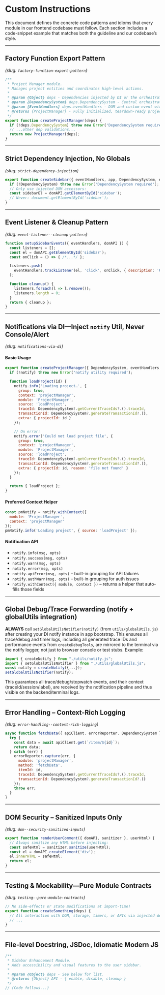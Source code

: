 # Custom Instructions

This document defines the concrete code patterns and idioms that every module in our frontend codebase must follow. Each section includes a code-snippet example that matches both the guideline and our codebase’s style.

---

## Factory Function Export Pattern
*(slug: `factory-function-export-pattern`)*

```javascript
/**
 * Project Manager module.
 * Manages project entities and coordinates high-level actions.
 *
 * @param {Object} deps - Dependencies injected by DI or the orchestrator.
 * @param {DependencySystem} deps.DependencySystem - Central orchestrator and service locator.
 * @param {EventHandlers} deps.eventHandlers - DOM and custom event wiring abstraction.
 * @returns {ProjectManager} - Fully initialized, teardown-ready project manager.
 */
export function createProjectManager(deps) {
  if (!deps.DependencySystem) throw new Error('DependencySystem required');
  // ...other dep validations...
  return new ProjectManager(deps);
}
````

---

## Strict Dependency Injection, No Globals

*(slug: `strict-dependency-injection`)*

```javascript
export function createSidebar({ eventHandlers, app, DependencySystem, domAPI }) {
  if (!DependencySystem) throw new Error('DependencySystem required');
  // Only use injected DOM accessors:
  const sidebarEl = domAPI.getElementById('sidebar');
  // Never: document.getElementById('sidebar');
}
```

---

## Event Listener & Cleanup Pattern

*(slug: `event-listener--cleanup-pattern`)*

```javascript
function setupSidebarEvents({ eventHandlers, domAPI }) {
  const listeners = [];
  const el = domAPI.getElementById('sidebar');
  const onClick = () => { /*...*/ };

  listeners.push(
    eventHandlers.trackListener(el, 'click', onClick, { description: 'Open sidebar' })
  );

  function cleanup() {
    listeners.forEach(l => l.remove());
    listeners.length = 0;
  }
  return { cleanup };
}
```

---

## Notifications via DI—Inject `notify` Util, Never Console/Alert

*(slug: `notifications-via-di`)*

#### **Basic Usage**

```javascript
export function createProjectManager({ DependencySystem, eventHandlers, notify }) {
  if (!notify) throw new Error('notify utility required');

  function loadProject(id) {
    notify.info('Loading project…', {
      group: true,
      context: 'projectManager',
      module: 'ProjectManager',
      source: 'loadProject',
      traceId: DependencySystem?.getCurrentTraceIds?.().traceId,
      transactionId: DependencySystem?.generateTransactionId?.(),
      extra: { projectId: id }
    });

    // On error:
    notify.error('Could not load project file', {
      group: true,
      context: 'projectManager',
      module: 'ProjectManager',
      source: 'loadProject',
      traceId: DependencySystem?.getCurrentTraceIds?.().traceId,
      transactionId: DependencySystem?.generateTransactionId?.(),
      extra: { projectId: id, reason: 'file not found' }
    });
  }

  return { loadProject };
}
```

#### **Preferred Context Helper**

```javascript
const pmNotify = notify.withContext({
  module: 'ProjectManager',
  context: 'projectManager'
});
pmNotify.info('Loading project', { source: 'loadProject' });
```

#### **Notification API**

* `notify.info(msg, opts)`
* `notify.success(msg, opts)`
* `notify.warn(msg, opts)`
* `notify.error(msg, opts)`
* `notify.apiError(msg, opts)` – built-in grouping for API failures
* `notify.authWarn(msg, opts)` – built-in grouping for auth issues
* `notify.withContext({ module, context })` – returns a helper that auto-fills those fields

---

## Global Debug/Trace Forwarding (notify + globalUtils integration)

**ALWAYS** call `setGlobalUtilsNotifier(notify)` (from `utils/globalUtils.js`) after creating your DI notify instance in app bootstrap. This ensures all trace/debug and timer logs, including all generated trace IDs and performance events from `createDebugTools`, are mirrored to the terminal via the notify logger, not just to browser console or test stubs.
Example:
```js
import { createNotify } from "./utils/notify.js";
import { setGlobalUtilsNotifier } from "./utils/globalUtils.js";
const notify = createNotify({...});
setGlobalUtilsNotifier(notify);
```
This guarantees all trace/debug/stopwatch events, and their context (traceId/session/label), are received by the notification pipeline and thus visible on the backend/terminal logs.

---

## Error Handling – Context-Rich Logging

*(slug: `error-handling--context-rich-logging`)*

```javascript
async function fetchData({ apiClient, errorReporter, DependencySystem }, id) {
  try {
    const data = await apiClient.get(`/item/${id}`);
    return data;
  } catch (err) {
    errorReporter.capture(err, {
      module: 'projectManager',
      method: 'fetchData',
      itemId: id,
      traceId: DependencySystem?.getCurrentTraceIds?.().traceId,
      transactionId: DependencySystem?.generateTransactionId?.()
    });
    throw err;
  }
}
```

---

## DOM Security – Sanitized Inputs Only

*(slug: `dom--security-sanitized-inputs`)*

```javascript
export function renderUserComment({ domAPI, sanitizer }, userHtml) {
  // Always sanitize any HTML before injecting:
  const safeHtml = sanitizer.sanitize(userHtml);
  const el = domAPI.createElement('div');
  el.innerHTML = safeHtml;
  return el;
}
```

---

## Testing & Mockability—Pure Module Contracts

*(slug: `testing--pure-module-contracts`)*

```javascript
// No side-effects or state modifications at import-time!
export function createSomething(deps) {
  // All interaction with DOM, storage, timers, or APIs via injected deps only.
  // ...
}
```

---

## File-level Docstring, JSDoc, Idiomatic Modern JS

```javascript
/**
 * Sidebar Enhancement Module.
 * Adds accessibility and visual features to the user sidebar.
 *
 * @param {Object} deps - See below for list.
 * @returns {Object} API - { enable, disable, cleanup }
 */
// (Code follows...)
```

